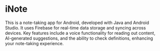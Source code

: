 # iNote
This is a note-taking app for Android, developed with Java and Android Studio. It uses Firebase for real-time data storage and syncing across devices. Key features include a voice functionality for reading out content, AI-generated suggestions, and the ability to check definitions, enhancing your note-taking experience.
